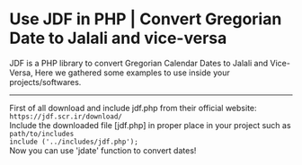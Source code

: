 # Use JDF in PHP | Convert Gregorian Date to Jalali and vice-versa
JDF is a PHP library to convert Gregorian Calendar Dates to Jalali and Vice-Versa, Here we gathered some examples to use inside your projects/softwares.
<hr />
First of all download and include jdf.php from their official website:
<br />
<code>https://jdf.scr.ir/download/</code>
<br />
Include the downloaded file [jdf.php] in proper place in your project such as <code>path/to/includes</code>
<br />
<code>include ('../includes/jdf.php');</code>
<br />
Now you can use 'jdate' function to convert dates!
